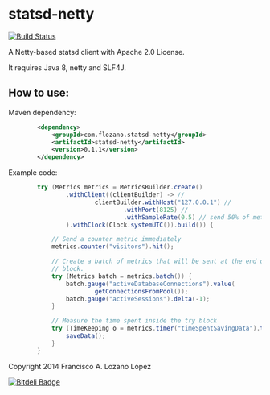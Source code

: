 statsd-netty
============
[![Build Status](https://secure.travis-ci.org/flozano/statsd-netty.svg?branch=master)](https://travis-ci.org/flozano/statsd-netty)

A Netty-based statsd client with Apache 2.0 License.

It requires Java 8, netty and SLF4J.


How to use:
----------
Maven dependency:
```xml
		<dependency>
			<groupId>com.flozano.statsd-netty</groupId>
			<artifactId>statsd-netty</artifactId>
			<version>0.1.1</version>
		</dependency>
```


Example code:

```java
		try (Metrics metrics = MetricsBuilder.create()
				.withClient((clientBuilder) -> //
						clientBuilder.withHost("127.0.0.1") //
								.withPort(8125) //
								.withSampleRate(0.5) // send 50% of metrics only
				).withClock(Clock.systemUTC()).build()) {

			// Send a counter metric immediately
			metrics.counter("visitors").hit();

			// Create a batch of metrics that will be sent at the end of the try
			// block.
			try (Metrics batch = metrics.batch()) {
				batch.gauge("activeDatabaseConnections").value(
						getConnectionsFromPool());
				batch.gauge("activeSessions").delta(-1);
			}

			// Measure the time spent inside the try block
			try (TimeKeeping o = metrics.timer("timeSpentSavingData").time()) {
				saveData();
			}
		}
```



Copyright 2014 Francisco A. Lozano López


[![Bitdeli Badge](https://d2weczhvl823v0.cloudfront.net/flozano/statsd-netty/trend.png)](https://bitdeli.com/free "Bitdeli Badge")

